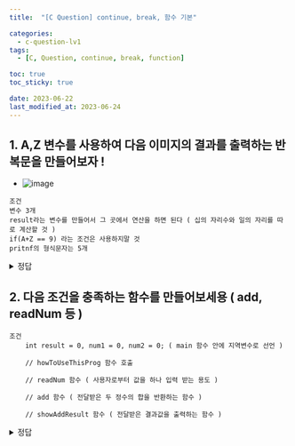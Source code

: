 ```yaml
---
title:  "[C Question] continue, break, 함수 기본"

categories:
  - c-question-lv1
tags:
  - [C, Question, continue, break, function] 

toc: true
toc_sticky: true

date: 2023-06-22
last_modified_at: 2023-06-24
---
```


<!-- post 폴더 이름 -> 연관성을 찾지못함 ( 이상하게 바꿔도 정상적으로 작동했기때문 ) -->

## 1. A,Z 변수를 사용하여 다음 이미지의 결과를 출력하는 반복문을 만들어보자 !
- ![image](https://github.com/whalebee/Whalebee.github.io/assets/127908829/c477e48d-8b98-4916-b4c9-9c3df42d5c07)
```
조건
변수 3개
result라는 변수를 만들어서 그 곳에서 연산을 하면 된다 ( 십의 자리수와 일의 자리를 따로 계산할 것 )
if(A+Z == 9) 라는 조건은 사용하지말 것
pritnf의 형식문자는 5개
```


<details>
<summary> 정답 </summary>
<div markdown="1">

```
	int A, Z, result;

	for (A = 0; A < 10; A++)
	{
		for (Z = 0; Z < 10; Z++)
		{
			result = (A * 10 + Z) + (Z * 10 + A);
			if (result == 99)
				printf("%d%d + %d%d = %d \n", A, Z, Z, A, result);
		}
	}
```
</div>
</details>



## 2. 다음 조건을 충족하는 함수를 만들어보세용 ( add, readNum 등 )

```
조건
    int result = 0, num1 = 0, num2 = 0; ( main 함수 안에 지역변수로 선언 )

	// howToUseThisProg 함수 호출

	// readNum 함수 ( 사용자로부터 값을 하나 입력 받는 용도 )

	// add 함수 ( 전달받은 두 정수의 합을 반환하는 함수 )

	// showAddResult 함수 ( 전달받은 결과값을 출력하는 함수 )

```

<details>
<summary> 정답 </summary>
<div markdown="1">

```
#include <stdio.h>

void howToUseThisProg();
int add(int n1, int n2);
void showAddResult(int result);
int readNum();

int main()
{
	int result = 0, num1 = 0, num2 = 0;

	// howToUseThisProg 함수 호출

	// readNum 함수 ( 사용자로부터 값을 하나 입력 받는 용도 )

	// add 함수 ( 전달받은 두 정수의 합을 반환하는 함수 )

	// showAddResult 함수 ( 전달받은 결과값을 출력하는 함수 )

	howToUseThisProg();
	num1 = readNum();
	num2 = readNum();
	result = add(num1, num2);
	showAddResult(result);

	return 0;
}

// howToUseThisProg 함수 호출
void howToUseThisProg()
{
	printf("두 개 정수를 입력하면 덧셈 결과 출력됩니다 \n");
	printf("두 개 정수를 입력하세요 \n");
}

// add 함수 ( 전달받은 두 정수의 합을 반환하는 함수 )
int add(int n1, int n2)
{
	return n1 + n2;
}

// readNum 함수 ( 사용자로부터 값을 하나 입력 받는 용도 )
// 매개변수로 주는게 아니라 scanf_s를 사용해서 값을 입력하면 그 입력값을 리턴해주라는 뜻 같음
int readNum()
{
	int num;
	scanf_s("%d", &num);
	return num;
}


// showAddResult 함수 ( 전달받은 결과값을 출력하는 함수 )
void showAddResult(int result)
{
	printf("%d", result);
}
```
</div>
</details>